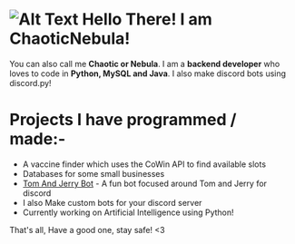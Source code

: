 # ![Alt Text](https://camo.githubusercontent.com/57cb6dfd67a65da0f5ede3adc658e6b30858864c8ed3858a3ced129865a476d9/68747470733a2f2f656d6f6a69732e736c61636b6d6f6a69732e636f6d2f656d6f6a69732f696d616765732f313537303231313632352f363631312f776176652d616e696d617465642e6769663f31353730323131363235) Hello There! I am ChaoticNebula!

You can also call me **Chaotic or Nebula**. I am a **backend developer** who loves to code in **Python, MySQL and Java**. I also make discord bots using discord.py!

# Projects I have programmed / made:-

* A vaccine finder which uses the CoWin API to find available slots
* Databases for some small businesses
* [Tom And Jerry Bot](https://top.gg/bot/804345383110836234) - A fun bot focused around Tom and Jerry for discord
* I also Make custom bots for your discord server
* Currently working on Artificial Intelligence using Python! 

That's all, Have a good one, stay safe! <3

